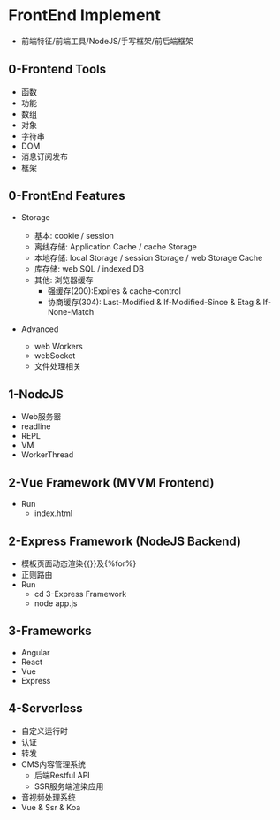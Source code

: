 # FrontEnd Implement  
- 前端特征/前端工具/NodeJS/手写框架/前后端框架  

## 0-Frontend Tools  
- 函数
- 功能   
- 数组  
- 对象  
- 字符串  
- DOM  
- 消息订阅发布  
- 框架  
   
## 0-FrontEnd Features
- Storage  
  - 基本: cookie / session  
  - 离线存储: Application Cache / cache Storage  
  - 本地存储: local Storage / session Storage / web Storage Cache  
  - 库存储: web SQL / indexed DB
  - 其他: 浏览器缓存  
    - 强缓存(200):Expires & cache-control  
    - 协商缓存(304): Last-Modified & If-Modified-Since & Etag & If-None-Match  
  
- Advanced
  - web Workers  
  - webSocket  
  - 文件处理相关  

## 1-NodeJS
- Web服务器
- readline
- REPL
- VM
- WorkerThread
  
## 2-Vue Framework (MVVM Frontend)
- Run  
  - index.html  
  
## 2-Express Framework (NodeJS Backend)  
- 模板页面动态渲染{{}}及{%for%}  
- 正则路由  
- Run  
    - cd 3-Express Framework  
    - node app.js  
  
## 3-Frameworks
- Angular
- React
- Vue
- Express

## 4-Serverless
- 自定义运行时
- 认证
- 转发
- CMS内容管理系统
    - 后端Restful API
    - SSR服务端渲染应用
- 音视频处理系统
- Vue & Ssr & Koa